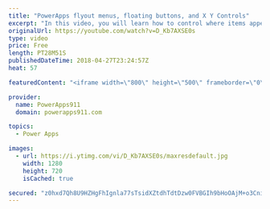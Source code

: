 ```yaml
---
title: "PowerApps flyout menus, floating buttons, and X Y Controls"
excerpt: "In this video, you will learn how to control where items appear on the screen. There are flyout menus and buttons docked to the bottom of a variably sized gallery all driven by understanding the various properties like X, Y, Template Size, height, width, and some math. Also, we show how to make a slider"
originalUrl: https://youtube.com/watch?v=D_Kb7AXSE0s
type: video
price: Free
length: PT28M51S
publishedDateTime: 2018-04-27T23:24:57Z
heat: 57

featuredContent: "<iframe width=\"800\" height=\"500\" frameborder=\"0\" src=\"https://www.youtube.com/embed/D_Kb7AXSE0s\" allow=\"accelerometer; autoplay; encrypted-media; gyroscope; picture-in-picture\" allowfullscreen></iframe>"

provider:
  name: PowerApps911
  domain: powerapps911.com

topics:
  - Power Apps

images:
  - url: https://i.ytimg.com/vi/D_Kb7AXSE0s/maxresdefault.jpg
    width: 1280
    height: 720
    isCached: true

secured: "z0hxd7Qh8U9HZHgFhIgnla77sTsidXZtdhTdtDzw0FVBGIh9bHoOAjM+o3CniDBgxszUPxIOjdD6VUsCeZTL+0CBZk4Wsusjqi8ffw2ma4I785aATIVm0KX/3p10itOjn3OH7V4KyqdYBqZ5IbjVFfn/OjJEVti+BsKcMM8Offhd9a1KEOtL9wXwIJFfvCHNZxNMo4NLo+bcYifIBWqdhIP2q4iykXsrXNlPf70XM3sOHMEBdcskHOxIN+n6P4DyeD2rO5cVxOhx8ynhG9BtMbaUkcnfgIo4IQCDV0YP8gC0bQmcSykCumvbYygaKulpSbpTVgVwWhd1fqdU9UJy3ibDlJN56PViaz1y+G6gpL1FQU4tcsivxNFhINu+hoqyw6/Jkvh+K42Y1+Io0bfPmBQEEhbkBxdzJ6XYmBSU7/M=;3+tXa9xpJX8TUTE4ECV5Dg=="
---
```


